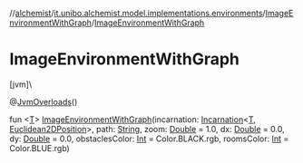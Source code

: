 //[alchemist](../../../index.md)/[it.unibo.alchemist.model.implementations.environments](../index.md)/[ImageEnvironmentWithGraph](index.md)/[ImageEnvironmentWithGraph](-image-environment-with-graph.md)

# ImageEnvironmentWithGraph

[jvm]\

@[JvmOverloads](https://kotlinlang.org/api/latest/jvm/stdlib/kotlin.jvm/-jvm-overloads/index.html)()

fun <[T](index.md)> [ImageEnvironmentWithGraph](-image-environment-with-graph.md)(incarnation: [Incarnation](../../it.unibo.alchemist.model.interfaces/-incarnation/index.md)<[T](index.md), [Euclidean2DPosition](../../it.unibo.alchemist.model.implementations.positions/-euclidean2-d-position/index.md)>, path: [String](https://kotlinlang.org/api/latest/jvm/stdlib/kotlin/-string/index.html), zoom: [Double](https://kotlinlang.org/api/latest/jvm/stdlib/kotlin/-double/index.html) = 1.0, dx: [Double](https://kotlinlang.org/api/latest/jvm/stdlib/kotlin/-double/index.html) = 0.0, dy: [Double](https://kotlinlang.org/api/latest/jvm/stdlib/kotlin/-double/index.html) = 0.0, obstaclesColor: [Int](https://kotlinlang.org/api/latest/jvm/stdlib/kotlin/-int/index.html) = Color.BLACK.rgb, roomsColor: [Int](https://kotlinlang.org/api/latest/jvm/stdlib/kotlin/-int/index.html) = Color.BLUE.rgb)
